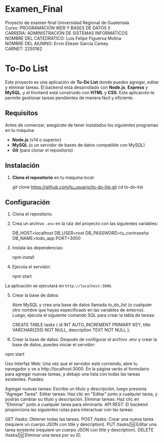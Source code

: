 # Examen_Final </br>
Proyecto de examen final Universidad Regional de Guatemala</br>
Curso: PROGRAMACIÓN WEB Y BASES DE DATOS II</br>
CARRERA: ADMINISTRACIÓN DE SISTEMAS INFORMÁTICOS</br>
NOMBRE DEL CATEDRÁTICO: Luis Felipe Figueroa Molina</br>
NOMBRE DEL AlUMNO: Ervin Eliezer García Camey</br>
CARNET: 2250162</br>

# To-Do List

Este proyecto es una aplicación de **To-Do List** donde puedes agregar, editar y eliminar tareas. El backend está desarrollado con **Node.js**, **Express** y **MySQL**, y el frontend está construido con **HTML** y **CSS**. Esta aplicación te permite gestionar tareas pendientes de manera fácil y eficiente.

## Requisitos

Antes de comenzar, asegúrate de tener instalados los siguientes programas en tu máquina:

- **Node.js** (v14 o superior)
- **MySQL** (o un servidor de bases de datos compatible con MySQL)
- **Git** (para clonar el repositorio)

## Instalación

1. **Clona el repositorio** en tu máquina local:

   git clone https://github.com/tu_usuario/to-do-list.git
   cd to-do-list

## Configuración

1. Clona el repositorio.
2. Crea un archivo `.env` en la raíz del proyecto con las siguientes variables:

    DB_HOST=localhost
    DB_USER=root
    DB_PASSWORD=tu_contraseña
    DB_NAME=todo_app
    PORT=3000

3. Instala las dependencias:

    npm install

4. Ejecuta el servidor:

    npm start

La aplicación se ejecutará en `http://localhost:3000`.

5. Crear la base de datos:

    Abre MySQL y crea una base de datos llamada to_do_list (o cualquier otro nombre que hayas especificado en las variables de entorno). Luego, ejecuta el siguiente comando SQL para crear la tabla de tareas:

    CREATE TABLE tasks (
  id INT AUTO_INCREMENT PRIMARY KEY,
  title VARCHAR(255) NOT NULL,
  description TEXT NOT NULL
);

5. Crear la base de datos:
Después de configurar el archivo .env y crear la base de datos, puedes iniciar el servidor:

npm start

Uso
Interfaz Web:
Una vez que el servidor esté corriendo, abre tu navegador y ve a http://localhost:3000. En la página verás el formulario para agregar nuevas tareas, y debajo una lista con todas las tareas existentes. Puedes:

Agregar nuevas tareas: Escribe un título y descripción, luego presiona "Agregar Tarea".
Editar tareas: Haz clic en "Editar" junto a cualquier tarea, y podrás cambiar su título y descripción.
Eliminar tareas: Haz clic en "Eliminar" junto a cualquier tarea para eliminarla.
API REST:
El backend proporciona las siguientes rutas para interactuar con las tareas:

GET /tasks: Obtener todas las tareas.
POST /tasks: Crear una nueva tarea (requiere un cuerpo JSON con title y description).
PUT /tasks/:id: Editar una tarea existente (requiere un cuerpo JSON con title y description).
DELETE /tasks/:id: Eliminar una tarea por su ID.
